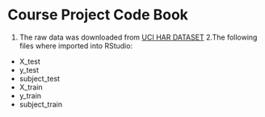 # Course Project Code Book

1. The raw data was downloaded from [UCI HAR DATASET](https://d396qusza40orc.cloudfront.net/getdata%2Fprojectfiles%2FUCI%20HAR%20Dataset.zip)
2.The following files where imported into RStudio:
  + X_test
  + y_test
  + subject_test
  + X_train
  + y_train
  + subject_train
